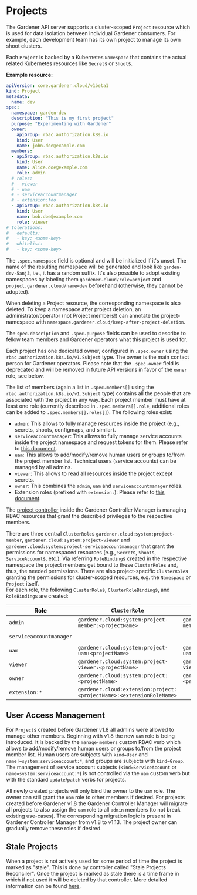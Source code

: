 # Projects

The Gardener API server supports a cluster-scoped `Project` resource which is used for data isolation between individual Gardener consumers. For example, each development team has its own project to manage its own shoot clusters. 

Each `Project` is backed by a Kubernetes `Namespace` that contains the actual related Kubernetes resources like `Secret`s or `Shoot`s.

**Example resource:**

```yaml
apiVersion: core.gardener.cloud/v1beta1
kind: Project
metadata:
  name: dev
spec:
  namespace: garden-dev
  description: "This is my first project"
  purpose: "Experimenting with Gardener"
  owner:
    apiGroup: rbac.authorization.k8s.io
    kind: User
    name: john.doe@example.com
  members:
  - apiGroup: rbac.authorization.k8s.io
    kind: User
    name: alice.doe@example.com
    role: admin
  # roles:
  # - viewer 
  # - uam
  # - serviceaccountmanager
  # - extension:foo
  - apiGroup: rbac.authorization.k8s.io
    kind: User
    name: bob.doe@example.com
    role: viewer
# tolerations:
#   defaults:
#   - key: <some-key>
#   whitelist:
#   - key: <some-key>
```

The `.spec.namespace` field is optional and will be initialized if it's unset.
The name of the resulting namespace will be generated and look like `garden-dev-5anj3`, i.e., it has a random suffix.
It's also possible to adopt existing namespaces by labeling them `gardener.cloud/role=project` and `project.gardener.cloud/name=dev` beforehand (otherwise, they cannot be adopted). 

When deleting a Project resource, the corresponding namespace is also deleted. 
To keep a namespace after project deletion, an administrator/operator (not Project members!) can annotate the project-namespace with `namespace.gardener.cloud/keep-after-project-deletion`.

The `spec.description` and `.spec.purpose` fields can be used to describe to fellow team members and Gardener operators what this project is used for.

Each project has one dedicated owner, configured in `.spec.owner` using the `rbac.authorization.k8s.io/v1.Subject` type.
The owner is the main contact person for Gardener operators.
Please note that the `.spec.owner` field is deprecated and will be removed in future API versions in favor of the `owner` role, see below.

The list of members (again a list in `.spec.members[]` using the `rbac.authorization.k8s.io/v1.Subject` type) contains all the people that are associated with the project in any way.
Each project member must have at least one role (currently described in `.spec.members[].role`, additional roles can be added to `.spec.members[].roles[]`). The following roles exist:

* `admin`: This allows to fully manage resources inside the project (e.g., secrets, shoots, configmaps, and similar).
* `serviceaccountmanager`: This allows to fully manage service accounts inside the project namespace and request tokens for them. Please refer to [this document](./project_namespace_access.md).
* `uam`: This allows to add/modify/remove human users or groups to/from the project member list. Technical users (service accounts) can be managed by all admins.
* `viewer`: This allows to read all resources inside the project except secrets.
* `owner`: This combines the `admin`, `uam` and `serviceaccountmanager` roles.
* Extension roles (prefixed with `extension:`): Please refer to [this document](../extensions/project-roles.md).

The [project controller](../concepts/controller-manager.md#project-controller) inside the Gardener Controller Manager is managing RBAC resources that grant the described privileges to the respective members.

There are three central `ClusterRole`s `gardener.cloud:system:project-member`, `gardener.cloud:system:project-viewer` and `gardener.cloud:system:project-serviceaccountmanager` that grant the permissions for namespaced resources (e.g., `Secret`s, `Shoot`s, `ServiceAccount`s, etc.).
Via referring `RoleBinding`s created in the respective namespace the project members get bound to these `ClusterRole`s and, thus, the needed permissions.
There are also project-specific `ClusterRole`s granting the permissions for cluster-scoped resources, e.g. the `Namespace` or `Project` itself.  
For each role, the following `ClusterRole`s, `ClusterRoleBinding`s, and `RoleBinding`s are created:

| Role | `ClusterRole` | `ClusterRoleBinding` | `RoleBinding` |
| ---- | ----------- | ------------------ | ----------- |
| `admin` | `gardener.cloud:system:project-member:<projectName>` | `gardener.cloud:system:project-member:<projectName>` | `gardener.cloud:system:project-member` |
| `serviceaccountmanager` | | | `gardener.cloud:system:project-serviceaccountmanager` |
| `uam`   | `gardener.cloud:system:project-uam:<projectName>` | `gardener.cloud:system:project-uam:<projectName>` | |
| `viewer` | `gardener.cloud:system:project-viewer:<projectName>` | `gardener.cloud:system:project-viewer:<projectName>` | `gardener.cloud:system:project-viewer` |
| `owner` | `gardener.cloud:system:project:<projectName>` | `gardener.cloud:system:project:<projectName>` |  |
| `extension:*` | `gardener.cloud:extension:project:<projectName>:<extensionRoleName>` | | `gardener.cloud:extension:project:<projectName>:<extensionRoleName>` |

## User Access Management

For `Project`s created before Gardener v1.8 all admins were allowed to manage other members.
Beginning with v1.8 the new `uam` role is being introduced.
It is backed by the `manage-members` custom RBAC verb which allows to add/modify/remove human users or groups to/from the project member list.
Human users are subjects with `kind=User` and `name!=system:serviceaccount:*`, and groups are subjects with `kind=Group`.
The management of service account subjects (`kind=ServiceAccount` or `name=system:serviceaccount:*`) is not controlled via the `uam` custom verb but with the standard `update`/`patch` verbs for projects.

All newly created projects will only bind the owner to the `uam` role.
The owner can still grant the `uam` role to other members if desired.
For projects created before Gardener v1.8 the Gardener Controller Manager will migrate all projects to also assign the `uam` role to all `admin` members (to not break existing use-cases). The corresponding migration logic is present in Gardener Controller Manager from v1.8 to v1.13.
The project owner can gradually remove these roles if desired. 

## Stale Projects

When a project is not actively used for some period of time the project is marked as "stale". This is done by controller called "Stale Projects Reconciler". Once the project is marked as stale there is a time frame in which if not used it will be deleted by that controller. More detailed information can be found [here](../concepts/controller-manager.md#stale-projects-reconciler).
